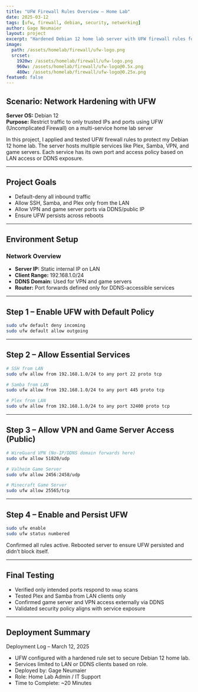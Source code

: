 ```yaml
---
title: "UFW Firewall Rules Overview – Home Lab"
date: 2025-03-12
tags: [ufw, firewall, debian, security, networking]
author: Gage Neumaier
layout: project
excerpt: "Hardened Debian 12 home lab server with UFW firewall rules for SSH, VPN, Plex, Samba, and game servers. Configured LAN-only and DDNS-restricted access."
image:
  path: /assets/homelab/firewall/ufw-logo.png
  srcset:
    1920w: /assets/homelab/firewall/ufw-logo.png
    960w: /assets/homelab/firewall/ufw-logo@0.5x.png
    480w: /assets/homelab/firewall/ufw-logo@0.25x.png
featued: false
---
```


## Scenario: Network Hardening with UFW

**Server OS:** Debian 12  
**Purpose:** Restrict traffic to only trusted IPs and ports using UFW (Uncomplicated Firewall) on a multi-service home lab server

In this project, I applied and tested UFW firewall rules to protect my Debian 12 home lab. The server hosts multiple services like Plex, Samba, VPN, and game servers. Each service has its own port and access policy based on LAN access or DDNS exposure.

---

## Project Goals

- Default-deny all inbound traffic
- Allow SSH, Samba, and Plex only from the LAN
- Allow VPN and game server ports via DDNS/public IP
- Ensure UFW persists across reboots

---

## Environment Setup

### Network Overview

- **Server IP:** Static internal IP on LAN
- **Client Range:** 192.168.1.0/24
- **DDNS Domain:** Used for VPN and game servers
- **Router:** Port forwards defined only for DDNS-accessible services

---

## Step 1 – Enable UFW with Default Policy

```bash
sudo ufw default deny incoming
sudo ufw default allow outgoing
```

---

## Step 2 – Allow Essential Services

```bash
# SSH from LAN
sudo ufw allow from 192.168.1.0/24 to any port 22 proto tcp

# Samba from LAN
sudo ufw allow from 192.168.1.0/24 to any port 445 proto tcp

# Plex from LAN
sudo ufw allow from 192.168.1.0/24 to any port 32400 proto tcp
```

---

## Step 3 – Allow VPN and Game Server Access (Public)

```bash
# WireGuard VPN (No-IP/DDNS domain forwards here)
sudo ufw allow 51820/udp

# Valheim Game Server
sudo ufw allow 2456:2458/udp

# Minecraft Game Server
sudo ufw allow 25565/tcp
```

---

## Step 4 – Enable and Persist UFW

```bash
sudo ufw enable
sudo ufw status numbered
```

Confirmed all rules active. Rebooted server to ensure UFW persisted and didn’t block itself.

---

## Final Testing

- Verified only intended ports respond to `nmap` scans
- Tested Plex and Samba from LAN clients only
- Confirmed game server and VPN access externally via DDNS
- Validated security policy aligns with service exposure

---

## Deployment Summary

Deployment Log – March 12, 2025  
- UFW configured with a hardened rule set to secure Debian 12 home lab.  
- Services limited to LAN or DDNS clients based on role.  
- Deployed by: Gage Neumaier  
- Role: Home Lab Admin / IT Support  
- Time to Complete: ~20 Minutes
